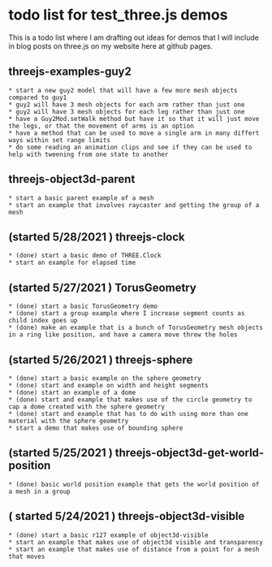 # todo list for test_three.js demos

This is a todo list where I am drafting out ideas for demos that I will include in blog posts on three.js on my website here at github pages.

## threejs-examples-guy2
    * start a new guy2 model that will have a few more mesh objects compared to guy1
    * guy2 will have 3 mesh objects for each arm rather than just one
    * guy2 will have 3 mesh objects for each leg rather than just one
    * have a Guy2Mod.setWalk method but have it so that it will just move the legs, or that the movement of arms is an option
    * have a method that can be used to move a single arm in many differt ways within set range limits
    * do some reading an animation clips and see if they can be used to help with tweening from one state to another

## threejs-object3d-parent
    * start a basic parent example of a mesh
    * start an example that involves raycaster and getting the group of a mesh

## (started 5/28/2021 ) threejs-clock
    * (done) start a basic demo of THREE.Clock
    * start an example for elapsed time

## (started 5/27/2021 ) TorusGeometry
    * (done) start a basic TorusGeometry demo
    * (done) start a group example where I increase segment counts as child index goes up
    * (done) make an example that is a bunch of TorusGeometry mesh objects in a ring like position, and have a camera move threw the holes

## (started 5/26/2021 ) threejs-sphere
    * (done) start a basic example on the sphere geometry
    * (done) start and example on width and height segments
    * (done) start an example of a dome
    * (done) start and example that makes use of the circle geometry to cap a dome created with the sphere geometry
    * (done) start and example that has to do with using more than one material with the sphere geometry
    * start a demo that makes use of bounding sphere

## (started 5/25/2021 ) threejs-object3d-get-world-position
    * (done) basic world position example that gets the world position of a mesh in a group

## ( started 5/24/2021 ) threejs-object3d-visible
    * (done) start a basic r127 example of object3d-visible
    * start an example that makes use of object3d visible and transparency
    * start an example that makes use of distance from a point for a mesh that moves
